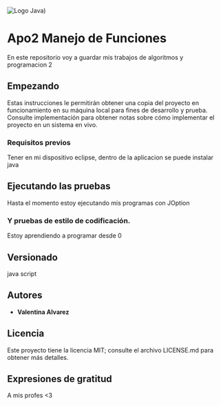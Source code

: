![Logo Java](https://seeklogo.com/images/J/java-logo-7833D1D21A-seeklogo.com.png))

# Apo2 Manejo de Funciones 

En este repositorio voy a guardar mis trabajos de algoritmos y programacion 2 

## Empezando

Estas instrucciones le permitirán obtener una copia del proyecto en funcionamiento en su máquina local para fines de desarrollo y prueba. Consulte implementación para obtener notas sobre cómo implementar el proyecto en un sistema en vivo.

### Requisitos previos

Tener en mi dispositivo eclipse, dentro de la aplicacion se puede instalar java

## Ejecutando las pruebas

Hasta el momento estoy ejecutando mis programas con JOption

### Y pruebas de estilo de codificación.

Estoy aprendiendo a programar desde 0

## Versionado

java script

## Autores

* **Valentina Alvarez** 


## Licencia

Este proyecto tiene la licencia MIT; consulte el archivo LICENSE.md para obtener más detalles.

## Expresiones de gratitud 
A mis profes <3
